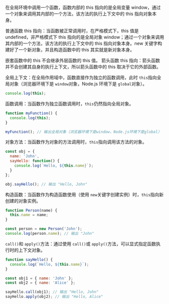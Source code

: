 在全局环境中调用一个函数，函数内部的 this 指向的是全局变量 window，通过一个对象来调用其内部的一个方法，该方法的执行上下文中的 this 指向对象本身。

普通函数 this 指向：当函数被正常调用时，在严格模式下，this 值是 undefined，非严格模式下 this 指向的是全局对象 window；通过一个对象来调用其内部的一个方法，该方法的执行上下文中的 this 指向对象本身。new 关键字构建好了一个新对象，并且构造函数中的 this 其实就是新对象本身。

嵌套函数中的 this 不会继承外层函数的 this 值。 箭头函数 this 指向：箭头函数并不会创建其自身的执行上下文，所以箭头函数中的 this 取决于它的外部函数。

全局上下文：在全局作用域中，函数直接作为独立的函数调用，此时 `this`指向全局对象（浏览器环境下是 `window`对象，Node.js 环境下是 `global`对象）。

```JavaScript
console.log(this);
```

函数调用：当函数作为独立函数调用时，`this`仍然指向全局对象。

```JavaScript
function myFunction() {
  console.log(this);
}

myFunction(); // 输出全局对象（浏览器环境下是window，Node.js环境下是global）
```

对象方法：当函数作为对象的方法调用时，`this`指向调用该方法的对象。

```JavaScript
const obj = {
  name: 'John',
  sayHello: function() {
    console.log(`Hello, ${this.name}`);
  }
};

obj.sayHello(); // 输出 "Hello, John"
```

构造函数：当函数作为构造函数使用（使用 `new`关键字创建实例）时，`this`指向新创建的对象实例。

```JavaScript
function Person(name) {
  this.name = name;
}

const person = new Person('John');
console.log(person.name); // 输出 "John"
```

`call()`和 `apply()`方法：通过使用 `call()`或 `apply()`方法，可以显式指定函数执行时的上下文对象。

```JavaScript
function sayHello() {
  console.log(`Hello, ${this.name}`);
}

const obj1 = { name: 'John' };
const obj2 = { name: 'Alice' };

sayHello.call(obj1); // 输出 "Hello, John"
sayHello.apply(obj2); // 输出 "Hello, Alice"
```
